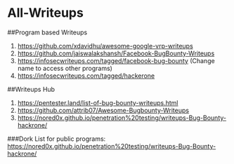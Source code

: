 # All-Writeups
##Program based Writeups
1. https://github.com/xdavidhu/awesome-google-vrp-writeups
2. https://github.com/jaiswalakshansh/Facebook-BugBounty-Writeups
3. https://infosecwriteups.com/tagged/facebook-bug-bounty (Change name to access other programs)
4. https://infosecwriteups.com/tagged/hackerone

##Writeups Hub
1. https://pentester.land/list-of-bug-bounty-writeups.html
2. https://github.com/attrib07/Awesome-Bugbounty-Writeups
3. https://nored0x.github.io/penetration%20testing/writeups-Bug-Bounty-hackrone/



###Dork List for public programs:
https://nored0x.github.io/penetration%20testing/writeups-Bug-Bounty-hackrone/
